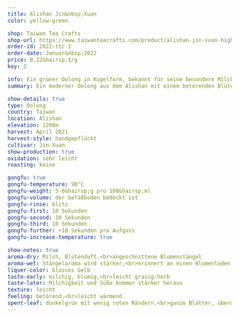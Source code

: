 ```yaml
---
title: Alishan Jin&nbsp;Xuan
color: yellow-green

shop: Taiwan Tea Crafts
shop-url: https://www.taiwanteacrafts.com/product/alishan-jin-xuan-high-mountain-oolong-tea
order-id: 2022-ttc-1
order-date: Januar&nbsp;2022
price: 0,22&hairsp;$/g
key: 2

info: Ein grüner Oolong in Kugelform, bekannt für seine besondere Milchigkeit.
summary: Ein moderner Oolong aus dem Alishan mit einem betörenden Blütenduft und der für die Strauchsorte typischen starken Milchigkeit. Aufgrund der geringen Oxidation ist er etwas temperaturanfällig und wird leicht grasig herb.

show-details: true
type: Oolong
country: Taiwan
location: Alishan
elevation: 1200m
harvest: April 2021
harvest-style: handgepflückt
cultivar: Jin Xuan
show-production: true
oxidation: sehr leicht
roasting: keine

gongfu: true
gongfu-temperature: 90°C
gongfu-weight: 5-6&hairsp;g pro 100&hairsp;ml
gongfu-volume: der Gefäßboden bedeckt ist
gongfu-rinse: blitz
gongfu-first: 10 Sekunden
gongfu-second: 10 Sekunden
gongfu-third: 10 Sekunden
gongfu-further: +10 Sekunden pro Aufguss
gongfu-increase-temperature: true

show-notes: true
aroma-dry: Milch, Blütenduft,<br>angeschnittene Blumenstängel
aroma-wet: Stängelaroma wird stärker,<br>erinnert an einen Blumenladen
liquer-color: blasses Gelb
taste-early: milchig, blumig,<br>leicht grasig-herb
taste-later: Milchigkeit und Süße kommen stärker heraus
texture: leicht
feeling: betörend,<br>leicht wärmend
spent-leaf: dunkelgrün mit wenig roten Rändern,<br>ganze Blätter, überwiegend noch mit Stiel
---
```

